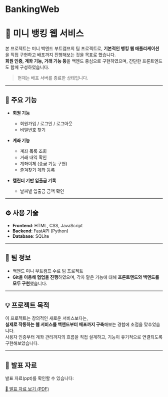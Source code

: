 # BankingWeb

# 🏦 미니 뱅킹 웹 서비스

본 프로젝트는 미니 백엔드 부트캠프의 팀 프로젝트로, **기본적인 뱅킹 웹 애플리케이션**을 직접 구현하고 배포까지 진행해보는 것을 목표로 했습니다.  
**회원 인증, 계좌 기능, 거래 기능 등**을 백엔드 중심으로 구현하였으며, 간단한 프론트엔드도 함께 구성하였습니다.

> 현재는 배포 서버를 종료한 상태입니다.

---

## 🚀 주요 기능

- **회원 기능**
  - 회원가입 / 로그인 / 로그아웃
  - 비밀번호 찾기

- **계좌 기능**
  - 계좌 목록 조회
  - 거래 내역 확인
  - 계좌이체 (송금 기능 구현)
  - 즐겨찾기 계좌 등록

- **캘린더 기반 입출금 기록**
  - 날짜별 입출금 금액 확인

---

## ⚙️ 사용 기술

- **Frontend**: HTML, CSS, JavaScript  
- **Backend**: FastAPI (Python)  
- **Database**: SQLite  

---

## 🤝 팀 정보

- 백엔드 미니 부트캠프 수료 팀 프로젝트
- **Git을 이용해 협업을 진행**하였으며, 각자 맡은 기능에 대해 **프론트엔드와 백엔드를 모두 구현**했습니다.

---

## 💡 프로젝트 목적

이 프로젝트는 창의적인 새로운 서비스보다는,  
**실제로 작동하는 웹 서비스를 백엔드부터 배포까지 구축**해보는 경험에 초점을 맞추었습니다.  
사용자 인증부터 계좌 관리까지의 흐름을 직접 설계하고, 기능이 유기적으로 연결되도록 구현해보았습니다.

---

## 📄 발표 자료

발표 자료(ppt)를 확인할 수 있습니다:

[📕 발표 자료 보기 (PDF)](./team6-bankingweb-ppt.pdf)
